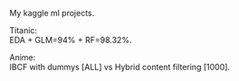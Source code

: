 My kaggle ml projects.

Titanic:  
EDA + GLM=94% + RF=98.32%.

Anime:  
IBCF with dummys [ALL] vs Hybrid content filtering [1000].

